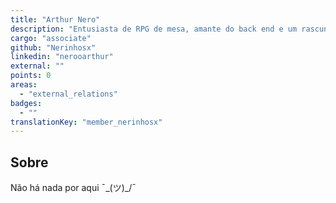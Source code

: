 ```yaml
---
title: "Arthur Nero"
description: "Entusiasta de RPG de mesa, amante do back end e um rascunho de skatista."
cargo: "associate"
github: "Nerinhosx"
linkedin: "nerooarthur"
external: ""
points: 0
areas:
  - "external_relations"
badges:
  - ""
translationKey: "member_nerinhosx"
---
```

## Sobre
Não há nada por aqui ¯\_(ツ)_/¯